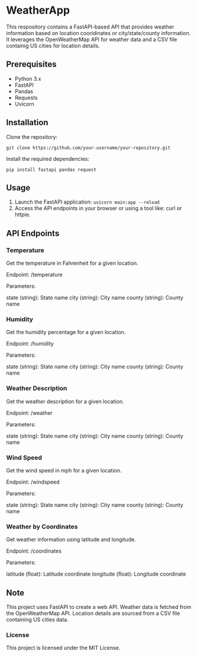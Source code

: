 # WeatherApp
This respository contains a FastAPI-based API that provides weather information based on location cooridinates or city/state/county information. It leverages
the OpenWeatherMap API for weather data and a CSV file containig US cities for location details. 

## Prerequisites

- Python 3.x
- FastAPI
- Pandas 
- Requests
- Uvicorn

## Installation

Clone the repository:
   ```
   git clone https://github.com/your-username/your-repository.git
   ```

Install the required dependencies:
   ```
   pip install fastapi pandas request
   ```
## Usage

1. Launch the FastAPI application:
  ```uvicorn main:app --reload```
2. Access the API endpoints in your browser or using a tool like: curl or httpie.


## API Endpoints

### Temperature
  
  Get the temperature in Fahrenheit for a given location.

  Endpoint: /temperature

  Parameters:

  state (string): State name
  city (string): City name
  county (string): County name


### Humidity
  
  Get the humidity percentage for a given location.

  Endpoint: /humidity

  Parameters:

  state (string): State name
  city (string): City name
  county (string): County name


### Weather Description

  Get the weather description for a given location.
  
  Endpoint: /weather
  
  Parameters:
  
  state (string): State name
  city (string): City name
  county (string): County name

  
### Wind Speed

  Get the wind speed in mph for a given location.
  
  Endpoint: /windspeed
  
  Parameters:
  
  state (string): State name
  city (string): City name
  county (string): County name

  
### Weather by Coordinates

  Get weather information using latitude and longitude.
  
  Endpoint: /coordinates
  
  Parameters:
  
  latitude (float): Latitude coordinate
  longitude (float): Longitude coordinate

## Note

  This project uses FastAPI to create a web API.
  Weather data is fetched from the OpenWeatherMap API.
  Location details are sourced from a CSV file containing US cities data.

### License

  This project is licensed under the MIT License.





